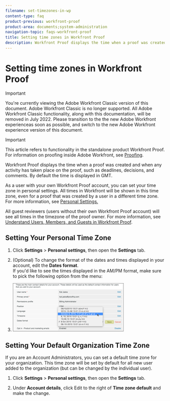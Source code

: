 ```yaml
---
filename: set-timezones-in-wp
content-type: faq
product-previous: workfront-proof
product-area: documents;system-administration
navigation-topic: faqs-workfront-proof
title: Setting time zones in Workfront Proof
description: Workfront Proof displays the time when a proof was created and when any activity has taken place on the proof, such as deadlines, decisions, and comments. By default the time is displayed in GMT.
---
```


# Setting time zones in Workfront Proof

>[!IMPORTANT]
>
>You're currently viewing the Adobe Workfront Classic version of this document. Adobe Workfront Classic is no longer supported. All Adobe Workfront Classic functionality, along with this documentation, will be removed in July 2022. Please transition to the the new Adobe Workfront experienceas soon as possible, and switch to the new Adobe Workfront experience version of this document.

>[!IMPORTANT]
>
>This article refers to functionality in the standalone product Workfront Proof. For information on proofing inside Adobe Workfront, see [Proofing](../../../review-and-approve-work/proofing/proofing.md).

Workfront Proof displays the time when a proof was created and when any activity has taken place on the proof, such as deadlines, decisions, and comments. By default the time is displayed in GMT.

As a user with your own Workfront Proof account, you can set your time zone in personal settings. All times in Workfront will be shown in this time zone, even for a proof that was created by a user in a different time zone. For more information, see [Personal Settings.](https://support.workfront.com/hc/en-us/sections/115000921168-Personal-settings)

All guest reviewers (users without their own Workfront Proof account) will see all times in the timezone of the proof owner. For more information, see [Understand Users, Members, and Guests in Workfront Proof](../../../workfront-proof/wp-mnguserscontacts/contacts/use-members-guests.md).

## Setting Your Personal Time Zone

1. Click **Settings** > **Personal settings**, then open the **Settings** tab.

1. (Optional) To change the format of the dates and times displayed in your account, edit the **Dates format**.   
   If you'd like to see the times displayed in the AM/PM format, make sure to pick the following option from the menu:

1. ![Dates_format.png](assets/dates-format-350x152.png)

## Setting Your Default Organization Time Zone

If you are an Account Administrators, you can set a default time zone for your organization. This time zone will be set by default for all new user added to the organization (but can be changed by the individual user).

1. Click **Settings** > **Personal settings**, then open the **Settings** tab.

1. Under **Account details**, click Edit to the right of **Time zone default** and make the change.

